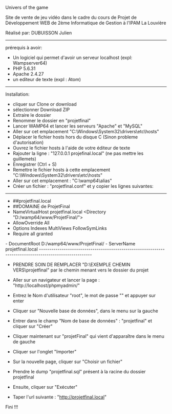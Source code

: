 Univers of the game

Site de vente de jeu vidéo dans le cadre du cours de Projet de Développement WEB de 2ème Informatique de Gestion à l'IPAM La Louvière

Réalisé par: DUBUISSON Julien

-----------------------------

prérequis à avoir:
- Un logiciel qui permet d'avoir un serveur localhost (expl: Wampserver64)
- PHP 5.6.31
- Apache 2.4.27
- un editeur de texte (expl : Atom)

-----------------------------------

Installation:
- cliquer sur Clone or download
- sélectionner Download ZIP
- Extraire le dossier
- Renommer le dossier en "projetfinal"
- Lancer WAMP64 et lancer les serveurs "Apache" et "MySQL"
- Aller sur cet emplacement "C:\Windows\System32\drivers\etc\hosts"
- Déplacer le fichier hosts hors du disque C (Sinon probleme d'autorisation)
- Ouvrez le fichier hosts à l'aide de votre éditeur de texte
- Rajouter la ligne : "127.0.0.1 projefinal.local" (ne pas mettre les guillemets)
- Enregistrer (Ctrl + S)
- Remettre le fichier hosts à cette emplacement "C:\Windows\System32\drivers\etc\hosts"
- Aller sur cet emplacement : "C:\wamp64\alias"
- Créer un fichier : "projetfinal.conf" et y copier les lignes suivantes:

-------------------------------------------------------------------------
 - ##projetfinal.local
 - ##DOMAINE de ProjetFinal
 - NameVirtualHost projetfinal.local
 <Directory "D:/wamp64/www/ProjetFinal/">
 - AllowOverride All
 - Options Indexes MultiViews FollowSymLinks
 - Require all granted
 </Directory>
 <VirtualHost projetfinal.local>
 - DocumentRoot D:/wamp64/www/ProjetFinal/
 - ServerName projetfinal.local
 </VirtualHost>
-------------------------------------------------------------------------------------------------------

- PRENDRE SOIN DE REMPLACER "D:\EXEMPLE CHEMIN VERS\projetfinal" par le chemin menant vers le dossier du projet

- Aller sur un navigateur et lancer la page : "http://localhost/phpmyadmin/"
- Entrez le Nom d'utilisateur "root", le mot de passe "" et appuyer sur enter
- Cliquer sur "Nouvelle base de données", dans le menu sur la gauche
- Entrer dans le champ "Nom de base de données" : "projetfinal" et cliquer sur "Créer"
- Cliquer maintenant sur "projetFinal" qui vient d'apparaître dans le menu de gauche
- Cliquer sur l'onglet "Importer"
- Sur la nouvelle page, cliquer sur "Choisir un fichier"
- Prendre le dump "projetfinal.sql" présent à la racine du dossier projetfinal
- Ensuite, cliquer sur "Exécuter"
- Taper l'url suivante : "http://projetfinal.local"

Fini !!!
